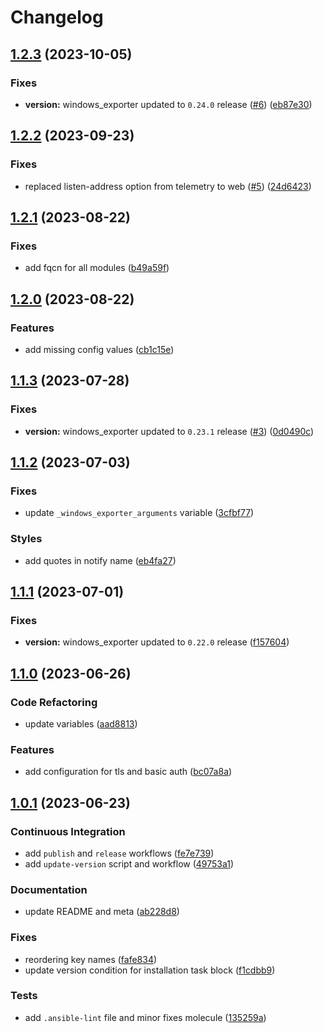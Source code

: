 # Changelog

## [1.2.3](https://github.com/antmelekhin/ansible-role-windows-exporter/compare/v1.2.2...v1.2.3) (2023-10-05)


### Fixes

* **version:** windows_exporter updated to `0.24.0` release ([#6](https://github.com/antmelekhin/ansible-role-windows-exporter/issues/6)) ([eb87e30](https://github.com/antmelekhin/ansible-role-windows-exporter/commit/eb87e3074e207285bd0a62e1ee45456ba88268d5))

## [1.2.2](https://github.com/antmelekhin/ansible-role-windows-exporter/compare/v1.2.1...v1.2.2) (2023-09-23)


### Fixes

* replaced listen-address option from telemetry to web ([#5](https://github.com/antmelekhin/ansible-role-windows-exporter/issues/5)) ([24d6423](https://github.com/antmelekhin/ansible-role-windows-exporter/commit/24d6423777089bcd542727af33a7c75708f4677e))

## [1.2.1](https://github.com/antmelekhin/ansible-role-windows-exporter/compare/v1.2.0...v1.2.1) (2023-08-22)


### Fixes

* add fqcn for all modules ([b49a59f](https://github.com/antmelekhin/ansible-role-windows-exporter/commit/b49a59f2730b0cefa9a7f550a3c321dcb5efffaf))

## [1.2.0](https://github.com/antmelekhin/ansible-role-windows-exporter/compare/v1.1.3...v1.2.0) (2023-08-22)


### Features

* add missing config values ([cb1c15e](https://github.com/antmelekhin/ansible-role-windows-exporter/commit/cb1c15e2bb62b93afb359d7139ebb0714e040f8b))

## [1.1.3](https://github.com/antmelekhin/ansible-role-windows-exporter/compare/v1.1.2...v1.1.3) (2023-07-28)


### Fixes

* **version:** windows_exporter updated to `0.23.1` release ([#3](https://github.com/antmelekhin/ansible-role-windows-exporter/issues/3)) ([0d0490c](https://github.com/antmelekhin/ansible-role-windows-exporter/commit/0d0490c6f4be593a3bc91940f141f07dcae21ab3))

## [1.1.2](https://github.com/antmelekhin/ansible-role-windows-exporter/compare/v1.1.1...v1.1.2) (2023-07-03)


### Fixes

* update `_windows_exporter_arguments` variable ([3cfbf77](https://github.com/antmelekhin/ansible-role-windows-exporter/commit/3cfbf778a1ed15e0ab76f7823e82ffe981a12f01))


### Styles

* add quotes in notify name ([eb4fa27](https://github.com/antmelekhin/ansible-role-windows-exporter/commit/eb4fa274c372c6086f673ee5fa903d2af40a2fba))

## [1.1.1](https://github.com/antmelekhin/ansible-role-windows-exporter/compare/v1.1.0...v1.1.1) (2023-07-01)


### Fixes

* **version:** windows_exporter updated to `0.22.0` release ([f157604](https://github.com/antmelekhin/ansible-role-windows-exporter/commit/f157604a821af480b102003ffce513e153e0bd2d))

## [1.1.0](https://github.com/antmelekhin/ansible-role-windows-exporter/compare/v1.0.1...v1.1.0) (2023-06-26)


### Code Refactoring

* update variables ([aad8813](https://github.com/antmelekhin/ansible-role-windows-exporter/commit/aad881338c50f10f48d93dfa486a5f9eeef9b0f8))


### Features

* add configuration for tls and basic auth ([bc07a8a](https://github.com/antmelekhin/ansible-role-windows-exporter/commit/bc07a8af6cafef14f35a09cc9b00f8ec53df08e8))

## [1.0.1](https://github.com/antmelekhin/ansible-role-windows-exporter/compare/v1.0.0...v1.0.1) (2023-06-23)


### Continuous Integration

* add `publish` and `release` workflows ([fe7e739](https://github.com/antmelekhin/ansible-role-windows-exporter/commit/fe7e739e144258ca911affa786baff1aa988f9c7))
* add `update-version` script and workflow ([49753a1](https://github.com/antmelekhin/ansible-role-windows-exporter/commit/49753a1aaac58ffa85e96ee69d7e1765ad083ac6))


### Documentation

* update README and meta ([ab228d8](https://github.com/antmelekhin/ansible-role-windows-exporter/commit/ab228d8fc210d3d15f81a4cd4cc83d5f1c508cac))


### Fixes

* reordering key names ([fafe834](https://github.com/antmelekhin/ansible-role-windows-exporter/commit/fafe83418713f79bb699d7816ee439ebb7c0d065))
* update version condition for installation task block ([f1cdbb9](https://github.com/antmelekhin/ansible-role-windows-exporter/commit/f1cdbb9d7ded82f5238c24186bc9d3ae2a8ea0b3))


### Tests

* add `.ansible-lint` file and minor fixes molecule ([135259a](https://github.com/antmelekhin/ansible-role-windows-exporter/commit/135259a65abb02f0deb02a6bd1155b13c6458fd7))
